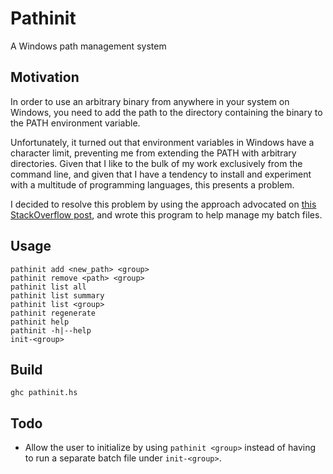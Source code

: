 # Pathinit

A Windows path management system

## Motivation

In order to use an arbitrary binary from anywhere in your system on Windows, you need to add the path to the directory containing the binary to the PATH environment variable.

Unfortunately, it turned out that environment variables in Windows have a character limit, preventing me from extending the PATH with arbitrary directories. Given that I like to the bulk of my work exclusively from the command line, and given that I have a tendency to install and experiment with a multitude of programming languages, this presents a problem.

I decided to resolve this problem by using the approach advocated on [this StackOverflow post](http://stackoverflow.com/a/11705295/646543), and wrote this program to help manage my batch files.

## Usage

    pathinit add <new_path> <group>
    pathinit remove <path> <group>
    pathinit list all
    pathinit list summary
    pathinit list <group>
    pathinit regenerate
    pathinit help
    pathinit -h|--help
    init-<group>

## Build

    ghc pathinit.hs

## Todo

- Allow the user to initialize by using `pathinit <group>` instead of having to run a separate batch file under `init-<group>`.

